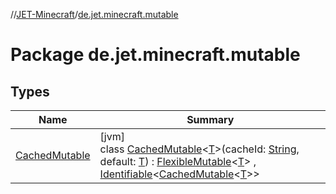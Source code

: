 //[JET-Minecraft](../../index.md)/[de.jet.minecraft.mutable](index.md)

# Package de.jet.minecraft.mutable

## Types

| Name | Summary |
|---|---|
| [CachedMutable](-cached-mutable/index.md) | [jvm]<br>class [CachedMutable](-cached-mutable/index.md)&lt;[T](-cached-mutable/index.md)&gt;(cacheId: [String](https://kotlinlang.org/api/latest/jvm/stdlib/kotlin/-string/index.html), default: [T](-cached-mutable/index.md)) : [FlexibleMutable](../../../JET-Native/-j-e-t--native/de.jet.library.tool.mutable/-flexible-mutable/index.md)&lt;[T](-cached-mutable/index.md)&gt; , [Identifiable](../../../JET-Native/-j-e-t--native/de.jet.library.tool.smart.identification/-identifiable/index.md)&lt;[CachedMutable](-cached-mutable/index.md)&lt;[T](-cached-mutable/index.md)&gt;&gt; |

